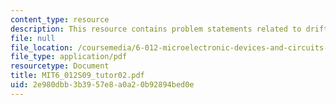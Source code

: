 ```yaml
---
content_type: resource
description: This resource contains problem statements related to drift conduction.
file: null
file_location: /coursemedia/6-012-microelectronic-devices-and-circuits-spring-2009/2e980dbb3b3957e8a0a20b92894bed0e_MIT6_012S09_tutor02.pdf
file_type: application/pdf
resourcetype: Document
title: MIT6_012S09_tutor02.pdf
uid: 2e980dbb-3b39-57e8-a0a2-0b92894bed0e
---
```

